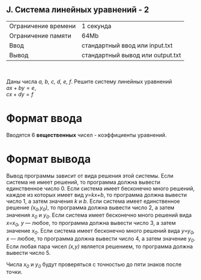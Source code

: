 ## J. Система линейных уравнений - 2

|                     |           |
|---------------------|-----------|
| Ограничение времени | 1 секунда |
| Ограничение памяти  | 64Mb      |
| Ввод                | стандартный ввод или input.txt  |
| Вывод               | стандартный вывод или output.txt |

<br>

Даны числа *a, b, c, d, e, f*. Решите систему линейных уравнений  
$`ax + by = e`$,    
$`cx + dy = f`$

# Формат ввода

Вводятся 6 **вещественных** чисел - коэффициенты уравнений.

# Формат вывода

Вывод программы зависит от вида решения этой системы. Если система не имеет решений, то программа должна вывести единственное число 0. Если система имеет бесконечно много решений, каждое из которых имеет вид *y=kx+b*, то программа должна вывести число 1, а затем значения *k* и *b*. 
Если система имеет единственное решение *(x<sub>0</sub>,y<sub>0</sub>)*, то программа должна вывести число 2, а затем значения *x<sub>0</sub>* и *y<sub>0</sub>*. Если система имеет бесконечно много решений вида *x=x<sub>0</sub>, y* — любое, то программа должна вывести число 3, а затем значение *x<sub>0</sub>*. Если система имеет бесконечно много решений вида *y=y<sub>0</sub>, x* — любое, то программа должна вывести число 4, а затем значение *y<sub>0</sub>*. Если любая пара чисел *(x,y)* является решением, то программа должна вывести число 5.

Числа *x<sub>0</sub>* и *y<sub>0</sub>* будут проверяться с точностью до пяти знаков после точки.
